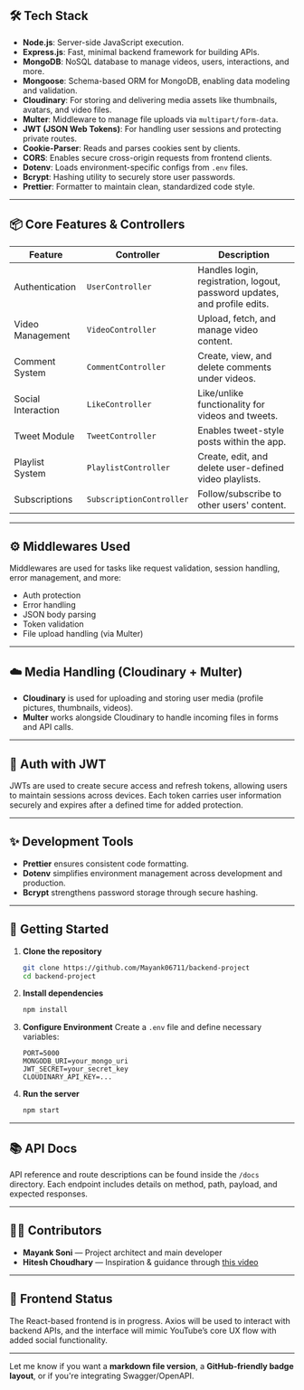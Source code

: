 
## 🛠 Tech Stack

* **Node.js**: Server-side JavaScript execution.
* **Express.js**: Fast, minimal backend framework for building APIs.
* **MongoDB**: NoSQL database to manage videos, users, interactions, and more.
* **Mongoose**: Schema-based ORM for MongoDB, enabling data modeling and validation.
* **Cloudinary**: For storing and delivering media assets like thumbnails, avatars, and video files.
* **Multer**: Middleware to manage file uploads via `multipart/form-data`.
* **JWT (JSON Web Tokens)**: For handling user sessions and protecting private routes.
* **Cookie-Parser**: Reads and parses cookies sent by clients.
* **CORS**: Enables secure cross-origin requests from frontend clients.
* **Dotenv**: Loads environment-specific configs from `.env` files.
* **Bcrypt**: Hashing utility to securely store user passwords.
* **Prettier**: Formatter to maintain clean, standardized code style.

---

## 📦 Core Features & Controllers

| Feature            | Controller               | Description                                                               |
| ------------------ | ------------------------ | ------------------------------------------------------------------------- |
| Authentication     | `UserController`         | Handles login, registration, logout, password updates, and profile edits. |
| Video Management   | `VideoController`        | Upload, fetch, and manage video content.                                  |
| Comment System     | `CommentController`      | Create, view, and delete comments under videos.                           |
| Social Interaction | `LikeController`         | Like/unlike functionality for videos and tweets.                          |
| Tweet Module       | `TweetController`        | Enables tweet-style posts within the app.                                 |
| Playlist System    | `PlaylistController`     | Create, edit, and delete user-defined video playlists.                    |
| Subscriptions      | `SubscriptionController` | Follow/subscribe to other users' content.                                 |


---

## ⚙️ Middlewares Used

Middlewares are used for tasks like request validation, session handling, error management, and more:

* Auth protection
* Error handling
* JSON body parsing
* Token validation
* File upload handling (via Multer)

---

## ☁️ Media Handling (Cloudinary + Multer)

* **Cloudinary** is used for uploading and storing user media (profile pictures, thumbnails, videos).
* **Multer** works alongside Cloudinary to handle incoming files in forms and API calls.

---

## 🔐 Auth with JWT

JWTs are used to create secure access and refresh tokens, allowing users to maintain sessions across devices. Each token carries user information securely and expires after a defined time for added protection.

---

## ✨ Development Tools

* **Prettier** ensures consistent code formatting.
* **Dotenv** simplifies environment management across development and production.
* **Bcrypt** strengthens password storage through secure hashing.

---

## 🚀 Getting Started

1. **Clone the repository**

   ```bash
   git clone https://github.com/Mayank06711/backend-project
   cd backend-project
   ```

2. **Install dependencies**

   ```bash
   npm install
   ```

3. **Configure Environment**
   Create a `.env` file and define necessary variables:

   ```env
   PORT=5000
   MONGODB_URI=your_mongo_uri
   JWT_SECRET=your_secret_key
   CLOUDINARY_API_KEY=...
   ```

4. **Run the server**

   ```bash
   npm start
   ```

---

## 📚 API Docs

API reference and route descriptions can be found inside the `/docs` directory. Each endpoint includes details on method, path, payload, and expected responses.

---

## 🧑‍💻 Contributors

* **Mayank Soni** — Project architect and main developer
* **Hitesh Choudhary** — Inspiration & guidance through [this video](https://youtu.be/EH3vGeqeIAo?feature=shared)

---

## 🧩 Frontend Status

The React-based frontend is in progress. Axios will be used to interact with backend APIs, and the interface will mimic YouTube’s core UX flow with added social functionality.

---

Let me know if you want a **markdown file version**, a **GitHub-friendly badge layout**, or if you're integrating Swagger/OpenAPI.
